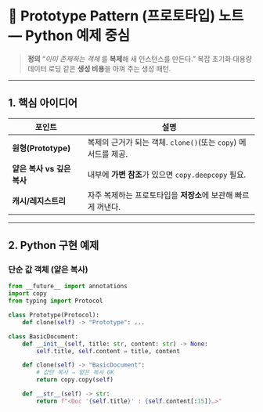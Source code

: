 # 🐑 Prototype Pattern (프로토타입) 노트 — Python 예제 중심

> **정의**
> “*이미 존재하는 객체* 를 **복제**해 새 인스턴스를 만든다.”
> 복잡 초기화·대용량 데이터 로딩 같은 **생성 비용**을 아껴 주는 생성 패턴.

---

## 1. 핵심 아이디어

| 포인트                | 설명                                           |
| ------------------ | -------------------------------------------- |
| **원형(Prototype)**  | 복제의 근거가 되는 객체. `clone()`(또는 `copy`) 메서드를 제공. |
| **얕은 복사 vs 깊은 복사** | 내부에 **가변 참조**가 있으면 `copy.deepcopy` 필요.       |
| **캐시/레지스트리**       | 자주 복제하는 프로토타입을 **저장소**에 보관해 빠르게 꺼낸다.         |

---

## 2. Python 구현 예제

### 단순 값 객체 (얕은 복사)

```python
from __future__ import annotations
import copy
from typing import Protocol

class Prototype(Protocol):
    def clone(self) -> "Prototype": ...

class BasicDocument:
    def __init__(self, title: str, content: str) -> None:
        self.title, self.content = title, content

    def clone(self) -> "BasicDocument":
        # 값만 복사 ⇒ 얕은 복사 OK
        return copy.copy(self)

    def __str__(self) -> str:
        return f"<Doc '{self.title}' : {self.content[:15]}…>"
```
